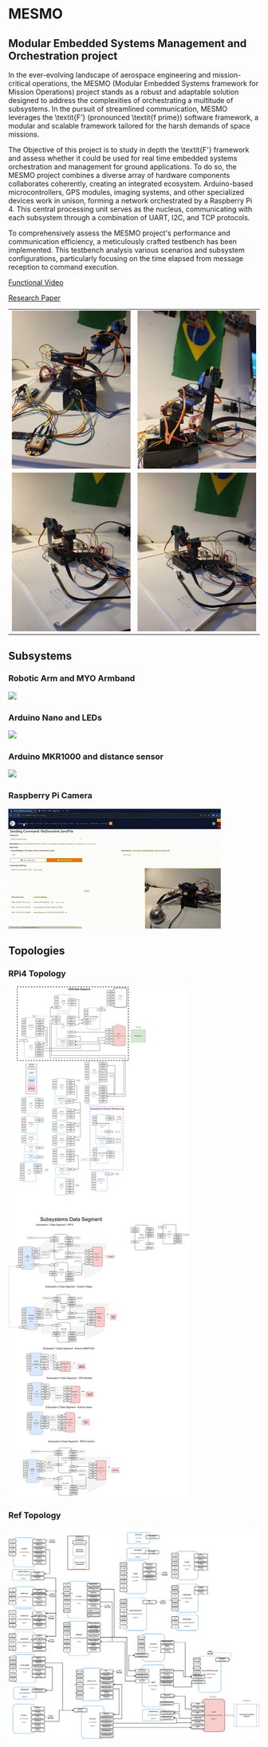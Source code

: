 # MESMO 
## Modular Embedded Systems Management and Orchestration project




In the ever-evolving landscape of aerospace engineering and mission-critical operations, the MESMO (Modular Embedded Systems framework for Mission Operations) project stands as a robust and adaptable solution designed to address the complexities of orchestrating a multitude of subsystems. In the pursuit of streamlined communication, MESMO leverages the \textit{F’} (pronounced \textit{f prime}) software framework, a modular and scalable framework tailored for the harsh demands of space missions.

The Objective of this project is to study in depth the \textit{F'} framework and assess whether it could be used for real time embedded systems orchestration and management for ground applications. To do so, the MESMO project combines a diverse array of hardware components collaborates coherently, creating an integrated ecosystem. Arduino-based microcontrollers, GPS modules, imaging systems, and other specialized devices work in unison, forming a network orchestrated by a Raspberry Pi 4. This central processing unit serves as the nucleus, communicating with each subsystem through a combination of UART, I2C, and TCP protocols.

To comprehensively assess the MESMO project's performance and communication efficiency, a meticulously crafted testbench has been implemented. This testbench analysis various scenarios and subsystem configurations, particularly focusing on the time elapsed from message reception to command execution. 

[Functional Video](https://www.youtube.com/watch?v=4ISu5jYeB7Q&ab_channel=JoaquimSilveira)

[Research Paper]()


<table>
  <tr>
    <td align="center"><img src="imgs/1.jpg" alt="Image 1" width="500"/></td>
    <td align="center"><img src="imgs/2.jpg" alt="Image 2" width="500"/></td>
  </tr>
  <tr>
    <td align="center"><img src="imgs/5.jpg" alt="Image 3" width="500"/></td>
    <td align="center"><img src="imgs/6.jpg" alt="Image 4" width="500"/></td>
  </tr>
</table>

## Subsystems 
### Robotic Arm and MYO Armband
![](imgs/arm.gif)
### Arduino Nano and LEDs
![](imgs/nano.gif)
### Arduino MKR1000 and distance sensor
![](imgs/mkr.gif)
### Raspberry Pi Camera
![](imgs/camera.gif)

## Topologies
### RPi4 Topology
![](imgs/rpi_top.jpg)


### Ref Topology
![](imgs/topology-Ref.jpg)
